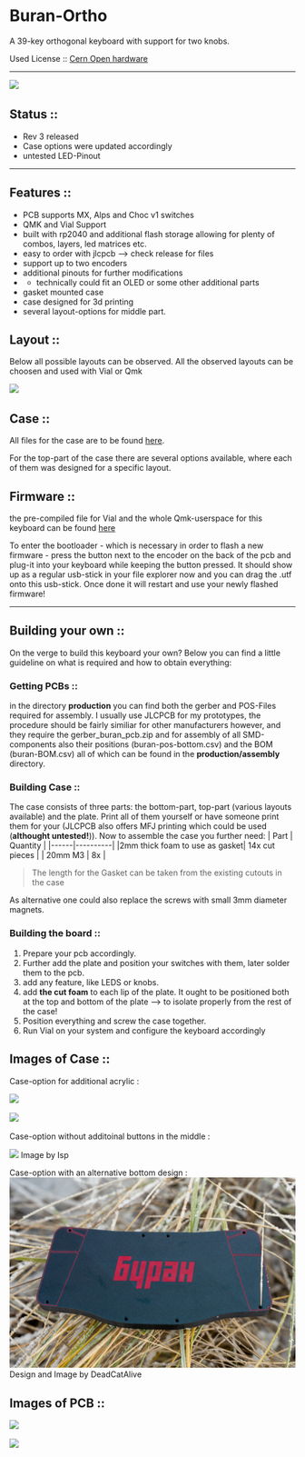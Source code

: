 # Buran-Ortho
A 39-key orthogonal keyboard with support for two knobs. 

Used License :: [Cern Open hardware](/LICENSE)

---

![](/images/banner_pcb.JPG)

## Status :: 
- Rev 3 released
- Case options were updated accordingly 
- untested LED-Pinout 

---

## Features :: 
- PCB supports MX, Alps and Choc v1 switches  
- QMK and Vial Support
- built with rp2040 and additional flash storage allowing for plenty of combos, layers, led matrices etc.
- easy to order with jlcpcb --> check release for files 
- support up to two encoders 
- additional pinouts for further modifications 
- - technically could fit an OLED or some other additional parts
- gasket mounted case
- case designed for 3d printing 
- several layout-options for middle part.

## Layout :: 
Below all possible layouts can be observed. All the observed layouts can be choosen and used with Vial or Qmk 

![](/images/layout_options.png)


## Case :: 
All files for the case are to be found [here](/case/). 

For the top-part of the case there are several options available, where each of them was designed for a specific layout. 


## Firmware :: 

the pre-compiled file for Vial and the whole Qmk-userspace for this keyboard can be found [here](/firmware/)

To enter the bootloader - which is necessary in order to flash a new firmware - press the button next to the encoder on the back of the pcb and plug-it into your keyboard while keeping the button pressed. It should show up as a regular usb-stick in your file explorer now and you can drag the .utf onto this usb-stick. Once done it will restart and use your newly flashed firmware!

--- 

## Building your own :: 

On the verge to build this keyboard your own?
Below you can find a little guideline on what is required and how to obtain everything: 

### Getting PCBs ::
in the directory **production** you can find both the gerber and POS-Files required for assembly. 
I usually use JLCPCB for my prototypes, the procedure should be fairly similiar for other manufacturers however, and they require the gerber_buran_pcb.zip and for assembly of all SMD-components also their positions (buran-pos-bottom.csv) and the BOM (buran-BOM.csv) all of which can be found in the **production/assembly** directory. 

### Building Case :: 
The case consists of three parts: the bottom-part, top-part (various layouts available) and the plate. 
Print all of them yourself or have someone print them for your (JLCPCB also offers MFJ printing which could be used (**althought untested!**)).
Now to assemble the case you further need:
| Part | Quantity |
|------|----------|
|2mm thick foam to use as gasket| 14x cut pieces | 
| 20mm M3 | 8x | 

> The length for the Gasket can be taken from the existing cutouts in the case 

As alternative one could also replace the screws with small 3mm diameter magnets. 

### Building the board ::
1. Prepare your pcb accordingly. 
2. Further add the plate and position your switches with them, later solder them to the pcb. 
3. add any feature, like LEDS or knobs. 
4. add **the cut foam** to each lip of the plate. It ought to be positioned both at the top and bottom of the plate --> to isolate properly from the rest of the case!
5. Position everything and screw the case together. 
6. Run Vial on your system and configure the keyboard accordingly 

## Images of Case :: 

Case-option for additional acrylic : 

![](/images/buran-acryl.jpg)

![](/images/buran-back.jpg)

Case-option without additoinal buttons in the middle : 

![](/images/buran-no-acryl-isp.jpg) 
Image by Isp 

Case-option with an alternative bottom design :
![](/images/alternative_bottom.jpg)
Design and Image by DeadCatAlive

## Images of PCB :: 

![](/images/pcb_front.JPG)

![](/images/pcb_back.JPG)





